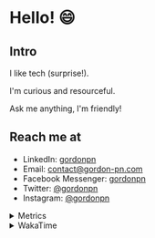 # Hello! 😄

## Intro

I like tech (surprise!).

I'm curious and resourceful.

Ask me anything, I'm friendly!

## Reach me at

- LinkedIn: [gordonpn](https://www.linkedin.com/in/gordonpn/)
- Email: [contact@gordon-pn.com](mailto:contact@gordon-pn.com)
- Facebook Messenger: [gordonpn](https://www.messenger.com/t/Gordonpn)
- Twitter: [@gordonpn](https://twitter.com/Gordonpn)
- Instagram: [@gordonpn](https://www.instagram.com/gordonpn/)

<details>
  <summary>Metrics</summary>

  <img align="center" src="https://github.com/gordonpn/gordonpn/blob/master/github-metrics.svg" alt="GitHub Metrics">

</details>

<details>
  <summary>WakaTime</summary>

  <!--START_SECTION:waka-->
**I'm an Early 🐤** 

```text
🌞 Morning                225 commits         █████░░░░░░░░░░░░░░░░░░░░   20.79 % 
🌆 Daytime                432 commits         ██████████░░░░░░░░░░░░░░░   39.93 % 
🌃 Evening                385 commits         █████████░░░░░░░░░░░░░░░░   35.58 % 
🌙 Night                  40 commits          █░░░░░░░░░░░░░░░░░░░░░░░░   03.70 % 
```
📅 **I'm Most Productive on Wednesday** 

```text
Monday                   165 commits         ████░░░░░░░░░░░░░░░░░░░░░   15.25 % 
Tuesday                  144 commits         ███░░░░░░░░░░░░░░░░░░░░░░   13.31 % 
Wednesday                204 commits         █████░░░░░░░░░░░░░░░░░░░░   18.85 % 
Thursday                 135 commits         ███░░░░░░░░░░░░░░░░░░░░░░   12.48 % 
Friday                   145 commits         ███░░░░░░░░░░░░░░░░░░░░░░   13.40 % 
Saturday                 129 commits         ███░░░░░░░░░░░░░░░░░░░░░░   11.92 % 
Sunday                   160 commits         ████░░░░░░░░░░░░░░░░░░░░░   14.79 % 
```


📊 **This Week I Spent My Time On** 

```text
💬 Programming Languages: 
Java                     7 hrs 57 mins       ████████████████████░░░░░   80.53 % 
Ruby                     41 mins             ██░░░░░░░░░░░░░░░░░░░░░░░   07.05 % 
ERB                      18 mins             █░░░░░░░░░░░░░░░░░░░░░░░░   03.09 % 
Bash                     11 mins             █░░░░░░░░░░░░░░░░░░░░░░░░   02.01 % 
Other                    7 mins              ░░░░░░░░░░░░░░░░░░░░░░░░░   01.27 % 

🔥 Editors: 
IntelliJ                 9 hrs 24 mins       ████████████████████████░   95.18 % 
VS Code                  28 mins             █░░░░░░░░░░░░░░░░░░░░░░░░   04.82 % 
```


 Last Updated on 25/02/2023 10:20:36 UTC
<!--END_SECTION:waka-->
</details>
